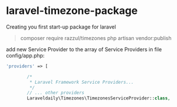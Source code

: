 # laravel-timezone-package
Creating you first start-up package for laravel

> composer require razzul/timezones
> php artisan vendor:publish

add new Service Provider to the array of Service Providers in file config/app.php:
```php
'providers' => [

        /*
         * Laravel Framework Service Providers...
         */
        // ... other providers
        Laraveldaily\Timezones\TimezonesServiceProvider::class,
```

